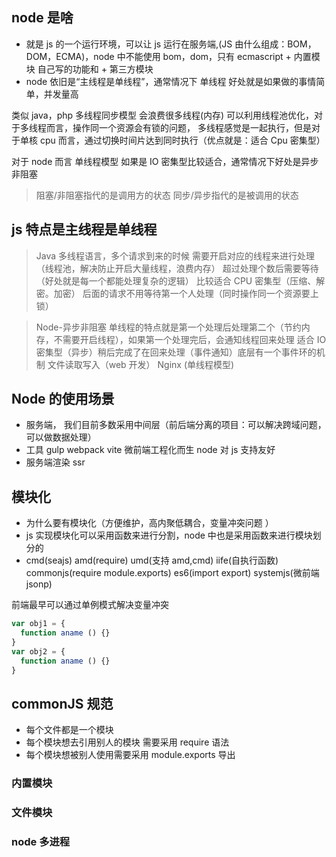 ## node 是啥

- 就是 js 的一个运行环境，可以让 js 运行在服务端,(JS 由什么组成：BOM，DOM，ECMA)，node 中不能使用 bom，dom，只有 ecmascript + 内置模块 自己写的功能和 + 第三方模块
- node 依旧是“主线程是单线程”，通常情况下 单线程 好处就是如果做的事情简单，并发量高

类似 java，php 多线程同步模型 会浪费很多线程(内存) 可以利用线程池优化，对于多线程而言，操作同一个资源会有锁的问题， 多线程感觉是一起执行，但是对于单核 cpu 而言，通过切换时间片达到同时执行（优点就是：适合 Cpu 密集型）

对于 node 而言 单线程模型 如果是 IO 密集型比较适合，通常情况下好处是异步非阻塞

> 阻塞/非阻塞指代的是调用方的状态
> 同步/异步指代的是被调用的状态

## js 特点是主线程是单线程

> Java 多线程语言，多个请求到来的时候 需要开启对应的线程来进行处理（线程池，解决防止开启大量线程，浪费内存） 超过处理个数后需要等待 （好处就是每一个都能处理复杂的逻辑） 比较适合 CPU 密集型（压缩、解密。加密） 后面的请求不用等待第一个人处理（同时操作同一个资源要上锁）

> Node-异步非阻塞 单线程的特点就是第一个处理后处理第二个（节约内存，不需要开启线程），如果第一个处理完后，会通知线程回来处理 适合 IO 密集型（异步）稍后完成了在回来处理（事件通知）底层有一个事件环的机制 文件读取写入（web 开发） Nginx (单线程模型)

## Node 的使用场景

- 服务端， 我们目前多数采用中间层（前后端分离的项目：可以解决跨域问题，可以做数据处理）
- 工具 gulp webpack vite 微前端工程化而生 node 对 js 支持友好
- 服务端渲染 ssr

## 模块化

- 为什么要有模块化（方便维护，高内聚低耦合，变量冲突问题 ）
- js 实现模块化可以采用函数来进行分割，node 中也是采用函数来进行模块划分的
- cmd(seajs) amd(require) umd(支持 amd,cmd) iife(自执行函数) commonjs(require module.exports) es6(import export) systemjs(微前端 jsonp)

前端最早可以通过单例模式解决变量冲突

```js
var obj1 = {
  function aname () {}
}
var obj2 = {
  function aname () {}
}
```

## commonJS 规范

- 每个文件都是一个模块
- 每个模块想去引用别人的模块 需要采用 require 语法
- 每个模块想被别人使用需要采用 module.exports 导出

### 内置模块

### 文件模块

### node 多进程